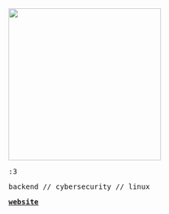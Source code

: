 <img src="https://i.imgur.com/nMrgu7N.png" height="300" />


<samp>

:3

backend // cybersecurity // linux

[**website**](https://nisarga.me) 

<samp>
